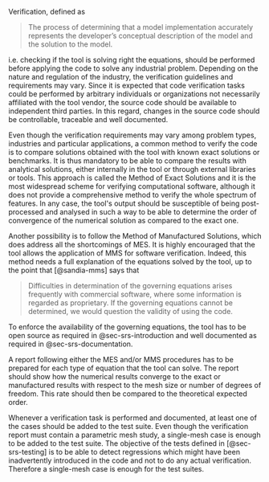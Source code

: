 

Verification, defined as

>  The process of determining that a model implementation accurately represents the developer’s conceptual description of the model and the solution to the model.

i.e. checking if the tool is solving right the equations, should be performed before applying the code to solve any industrial problem. Depending on the nature and regulation of the industry, the verification guidelines and requirements may vary. Since it is expected that code verification tasks could be performed by arbitrary individuals or organizations not necessarily affiliated with the tool vendor, the source code should be available to independent third parties. In this regard, changes in the source code should be controllable, traceable and well documented.

Even though the verification requirements may vary among problem types, industries and particular applications, a common method to verify the code is to compare solutions obtained with the tool with known exact solutions or benchmarks. It is thus mandatory to be able to compare the results with analytical solutions, either internally in the tool or through external libraries or tools. This approach is called the Method of Exact Solutions and it is the most widespread scheme for verifying computational software, although it does not provide a comprehensive method to verify the whole spectrum of features. In any case, the tool's output should be susceptible of being post-processed and analysed in such a way to be able to determine the order of convergence of the numerical solution as compared to the exact one.

Another possibility is to follow the Method of Manufactured Solutions, which does address all the shortcomings of MES. It is highly encouraged that the tool allows the application of MMS for software verification. Indeed, this method needs a full explanation of the equations solved by the tool, up to the point that [@sandia-mms] says that

> Difficulties in determination of the governing equations arises frequently with
> commercial software, where some information is regarded as proprietary.
> If the governing equations cannot be determined, we would question the validity of using the code.

To enforce the availability of the governing equations, the tool has to be open source as required in @sec-srs-introduction and well documented as required in @sec-srs-documentation.


A report following either the MES and/or MMS procedures has to be prepared for each type of equation that the tool can solve. The report should show how the numerical results converge to the exact or manufactured results with respect to the mesh size or number of degrees of freedom. This rate should then be compared to the theoretical expected order.

Whenever a verification task is performed and documented, at least one of the cases should be added to the test suite. Even though the verification report must contain a parametric mesh study, a single-mesh case is enough to be added to the test suite. The objective of the tests defined in [@sec-srs-testing] is to be able to detect regressions which might have been inadvertently introduced in the code and not to do any actual verification.
Therefore a single-mesh case is enough for the test suites.

